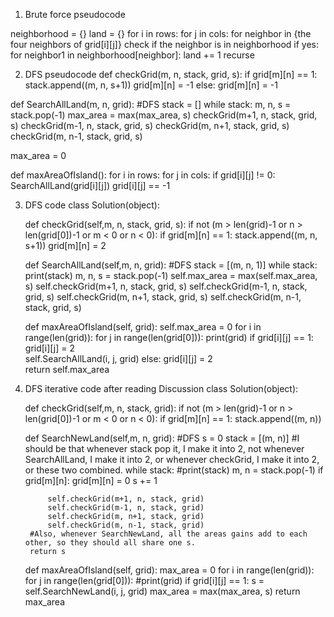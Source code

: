1. Brute force pseudocode

neighborhood = {}
land = {}
for i in rows:
	for j in cols:
		for neighbor in {the four neighbors of grid[i][j]}
			check if the neighbor is in neighborhood
			if yes:
				for neighbor1 in neighborhood[neighbor]:
					land += 1
					recurse

2. DFS pseudocode
def checkGrid(m, n, stack, grid, s):
	if grid[m][n] == 1:
		stack.append((m, n, s+1))
		grid[m][n] = -1
	else:
		grid[m][n] = -1


def SearchAllLand(m, n, grid):
	#DFS
	stack = []
	while stack:
		m, n, s = stack.pop(-1)
		max_area = max(max_area, s)
		checkGrid(m+1, n, stack, grid, s)
		checkGrid(m-1, n, stack, grid, s)
		checkGrid(m, n+1, stack, grid, s)
		checkGrid(m, n-1, stack, grid, s)


max_area = 0

def maxAreaOfIsland():
	for i in rows:
		for j in cols:
			if grid[i][j] != 0:
				SearchAllLand(grid[i][j])
			grid[i][j] == -1


3. DFS code
class Solution(object):

    def checkGrid(self,m, n, stack, grid, s):
        if not (m > len(grid)-1 or n > len(grid[0])-1 or m < 0 or n < 0):
            if grid[m][n] == 1:
                stack.append((m, n, s+1))
            grid[m][n] = 2


    def SearchAllLand(self,m, n, grid):
        #DFS
        stack = [(m, n, 1)]
        while stack:
            print(stack)
            m, n, s = stack.pop(-1)
            self.max_area = max(self.max_area, s)
            self.checkGrid(m+1, n, stack, grid, s)
            self.checkGrid(m-1, n, stack, grid, s)
            self.checkGrid(m, n+1, stack, grid, s)
            self.checkGrid(m, n-1, stack, grid, s)



    def maxAreaOfIsland(self, grid):
        self.max_area = 0
        for i in range(len(grid)):
            for j in range(len(grid[0])):
                print(grid)
                if grid[i][j] == 1:
                    grid[i][j] = 2   
                    self.SearchAllLand(i, j, grid)
                else:
                    grid[i][j] = 2   
        return self.max_area

4. DFS iterative code after reading Discussion
class Solution(object):

    def checkGrid(self,m, n, stack, grid):
        if not (m > len(grid)-1 or n > len(grid[0])-1 or m < 0 or n < 0):
            if grid[m][n] == 1:
                stack.append((m, n))


    def SearchNewLand(self,m, n, grid):
        #DFS
        s = 0
        stack = [(m, n)]
        #I should be that whenever stack pop it, I make it into 2, not whenever SearchAllLand, I make it into 2, or whenever checkGrid, I make it into 2, or these two combined.
        while stack:
            #print(stack)
            m, n = stack.pop(-1)
            if grid[m][n]:
                grid[m][n] = 0
                s += 1

            self.checkGrid(m+1, n, stack, grid)
            self.checkGrid(m-1, n, stack, grid)
            self.checkGrid(m, n+1, stack, grid)
            self.checkGrid(m, n-1, stack, grid)
        #Also, whenever SearchNewLand, all the areas gains add to each other, so they should all share one s.
        return s


    def maxAreaOfIsland(self, grid):
        max_area = 0
        for i in range(len(grid)):
            for j in range(len(grid[0])):
                #print(grid)
                if grid[i][j] == 1:
                    s = self.SearchNewLand(i, j, grid)
                    max_area = max(max_area, s)
        return max_area